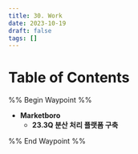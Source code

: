 ```yaml
---
title: 30. Work
date: 2023-10-19
draft: false
tags: []
---
```

# Table of Contents
%% Begin Waypoint %%
- **Marketboro**
	- **23.3Q 분산 처리 플랫폼 구축**

%% End Waypoint %%